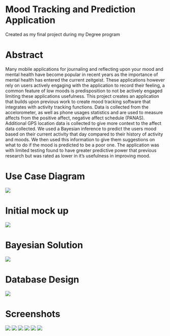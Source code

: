 # Mood Tracking and Prediction Application 
Created as my final project during my Degree program

# Abstract
Many mobile applications for journaling and reflecting upon your mood and mental health have
become popular in recent years as the importance of mental health has entered the current zeitgeist. These applications however rely on users actively engaging with the application to record
their feeling, a common feature of low moods is predisposition to not be actively engaged limiting
these applications usefulness.
This project creates an application that builds upon previous work to create mood tracking software
that integrates with activity tracking functions. Data is collected from the accelorometer, as well as
phone usages statistics and are used to measure affects from the positive affect, negative affect
schedule (PANAS). Additional GPS location data is collected to give more context to the affect data
collected. We used a Bayesian inference to predict the users mood based on their current activity
that day compared to their history of activity and moods. We then used this information to give them
suggestions on what to do if the mood is predicted to be a poor one.
The application was with limited testing found to have greater predictive power that previous research but was rated as lower in it’s usefulness in improving mood.

# Use Case Diagram
<img src="https://github.com/SimonLongstaff/MoodPredictor/blob/master/UseCase.png?raw=true">

# Initial mock up
<img src="https://github.com/SimonLongstaff/MoodPredictor/blob/master/mock%20up.png?raw=true">

# Bayesian Solution
<img src="https://github.com/SimonLongstaff/MoodPredictor/blob/master/Equation.png?raw=true">

# Database Design
<img src="https://github.com/SimonLongstaff/MoodPredictor/blob/master/Database.png?raw=true">

# Screenshots
<img src="https://github.com/SimonLongstaff/MoodPredictor/blob/master/1.png?raw=true">

<img src="https://github.com/SimonLongstaff/MoodPredictor/blob/master/2.png?raw=true">

<img src="https://github.com/SimonLongstaff/MoodPredictor/blob/master/3.png?raw=true">

<img src="https://github.com/SimonLongstaff/MoodPredictor/blob/master/4.png?raw=true">

<img src="https://github.com/SimonLongstaff/MoodPredictor/blob/master/5.png?raw=true">

<img src="https://github.com/SimonLongstaff/MoodPredictor/blob/master/6.png?raw=true">
